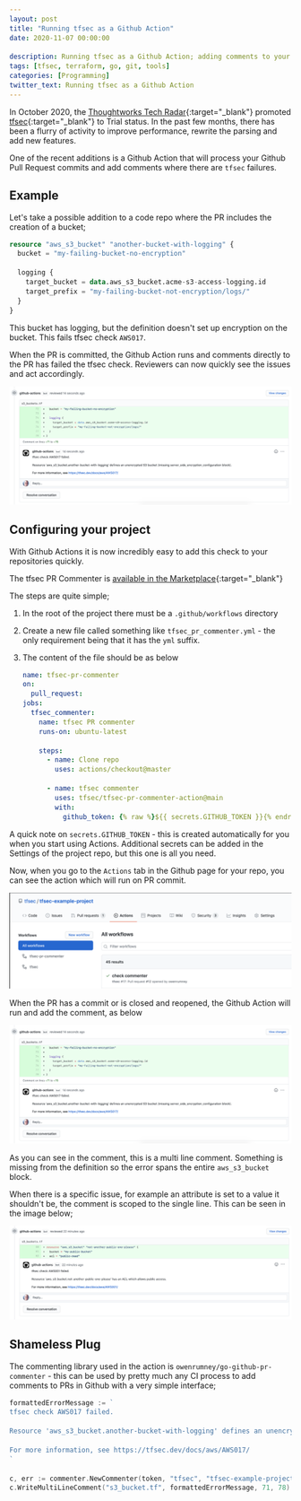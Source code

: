 ```yaml
---
layout: post
title: "Running tfsec as a Github Action"
date: 2020-11-07 00:00:00

description: Running tfsec as a Github Action; adding comments to your pull requests automatically
tags: [tfsec, terraform, go, git, tools]
categories: [Programming]
twitter_text: Running tfsec as a Github Action
---
```


In October 2020, the [Thoughtworks Tech Radar](https://www.thoughtworks.com/radar/tools/tfsec){:target="\_blank"} promoted [tfsec](https://tfsec.dev){:target="\_blank"} to Trial status. In the past few months, there has been a flurry of activity to improve performance, rewrite the parsing and add new features.

One of the recent additions is a Github Action that will process your Github Pull Request commits and add comments where there are `tfsec` failures.

## Example

Let's take a possible addition to a code repo where the PR includes the creation of a bucket;

```terraform
resource "aws_s3_bucket" "another-bucket-with-logging" {
  bucket = "my-failing-bucket-no-encryption"

  logging {
    target_bucket = data.aws_s3_bucket.acme-s3-access-logging.id
    target_prefix = "my-failing-bucket-not-encryption/logs/"
  }
}
```

This bucket has logging, but the definition doesn't set up encryption on the bucket. This fails tfsec check `AWS017`.

When the PR is committed, the Github Action runs and comments directly to the PR has failed the tfsec check. Reviewers can now quickly see the issues and act accordingly.

![Failed tfsec chec](../images/tfsec-pr-committer.png)

## Configuring your project

With Github Actions it is now incredibly easy to add this check to your repositories quickly.

The tfsec PR Commenter is [available in the Marketplace](https://github.com/marketplace/actions/run-tfsec-pr-commenter){:target="\_blank"}

The steps are quite simple;

1. In the root of the project there must be a `.github/workflows` directory
2. Create a new file called something like `tfsec_pr_commenter.yml` - the only requirement being that it has the `yml` suffix.
3. The content of the file should be as below

   ```yaml
   name: tfsec-pr-commenter
   on:
     pull_request:
   jobs:
     tfsec_commenter:
       name: tfsec PR commenter
       runs-on: ubuntu-latest

       steps:
         - name: Clone repo
           uses: actions/checkout@master

         - name: tfsec commenter
           uses: tfsec/tfsec-pr-commenter-action@main
           with:
             github_token: {% raw %}${{ secrets.GITHUB_TOKEN }}{% endraw %}
   ```

A quick note on `secrets.GITHUB_TOKEN` - this is created automatically for you when you start using Actions. Additional secrets can be added in the Settings of the project repo, but this one is all you need.

Now, when you go to the `Actions` tab in the Github page for your repo, you can see the action which will run on PR commit.

![Action Ta](../images/actions_tab.png)

When the PR has a commit or is closed and reopened, the Github Action will run and add the comment, as below

![Failed tfsec chec](../images/tfsec-pr-committer.png)

As you can see in the comment, this is a multi line comment. Something is missing from the definition so the error spans the entire `aws_s3_bucket` block.

When there is a specific issue, for example an attribute is set to a value it shouldn't be, the comment is scoped to the single line. This can be seen in the image below;

![Failed tfsec chec](../images/single_line_pr_commit.png)

## Shameless Plug

The commenting library used in the action is `owenrumney/go-github-pr-commenter` - this can be used by pretty much any CI process to add comments to PRs in Github with a very simple interface;

```go
formattedErrorMessage := `
tfsec check AWS017 failed.

Resource 'aws_s3_bucket.another-bucket-with-logging' defines an unencrypted S3 bucket (missing server_side_encryption_configuration block).

For more information, see https://tfsec.dev/docs/aws/AWS017/
`

c, err := commenter.NewCommenter(token, "tfsec", "tfsec-example-project", 8)
c.WriteMultiLineComment("s3_bucket.tf", formattedErrorMessage, 71, 78)
```
